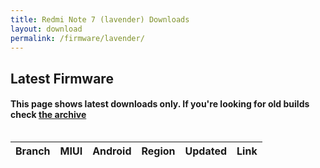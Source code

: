 ```yaml
---
title: Redmi Note 7 (lavender) Downloads
layout: download
permalink: /firmware/lavender/
---
```


## Latest Firmware
#### This page shows latest downloads only. If you're looking for old builds check [the archive](/archive/firmware/lavender/)


<div style="overflow-x:auto;">
<table id="firmware" class="compact row-border" style="width:100%">
    <thead>
        <tr>
            <th>Branch</th>
            <th>MIUI</th>
            <th>Android</th>
            <th>Region</th>
            <th>Updated</th>
            <th>Link</th>
        </tr>
    </thead>
    <script>loadFirmwareDownloads('lavender', 'latest')</script>
</table>
</div>
